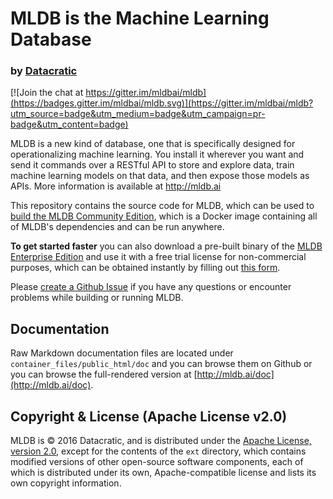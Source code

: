 # MLDB is the Machine Learning Database
### by [Datacratic](http://datacratic.com/)

[![Join the chat at https://gitter.im/mldbai/mldb](https://badges.gitter.im/mldbai/mldb.svg)](https://gitter.im/mldbai/mldb?utm_source=badge&utm_medium=badge&utm_campaign=pr-badge&utm_content=badge)

MLDB is a new kind of database, one that is specifically designed for operationalizing machine learning. You install it wherever you want and send it commands over a RESTful API to store and explore data, train machine learning models on that data, and then expose those models as APIs. More information is available at http://mldb.ai

This repository contains the source code for MLDB, which can be used to [build the MLDB Community Edition](Building.md), which is a Docker image containing all of MLDB's dependencies and can be run anywhere.

**To get started faster** you can also download a pre-built binary of the [MLDB Enterprise Edition](http://mldb.ai/doc/#builtin/Running.md.html) and use it with a free trial license for non-commercial purposes, which can be obtained instantly by filling out [this form](http://mldb.ai/licensing.html).

Please [create a Github Issue](https://github.com/mldbai/mldb/issues/new) if you have any questions or encounter problems while building or running MLDB. 

## Documentation

Raw Markdown documentation files are located under `container_files/public_html/doc` and you can browse them on Github or you can browse the full-rendered version at [http://mldb.ai/doc](http://mldb.ai/doc).

## Copyright & License (Apache License v2.0)

MLDB is © 2016 Datacratic, and is distributed under the [Apache License, version 2.0](LICENSE), except for the contents of the `ext` directory, which contains modified versions of other open-source software components, each of which is distributed under its own, Apache-compatible license and lists its own copyright information.
